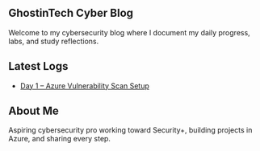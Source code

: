 
## GhostinTech Cyber Blog

Welcome to my cybersecurity blog where I document my daily progress, labs, and study reflections.

## Latest Logs
- [Day 1 – Azure Vulnerability Scan Setup](#)

## About Me
Aspiring cybersecurity pro working toward Security+, building projects in Azure, and sharing every step.
